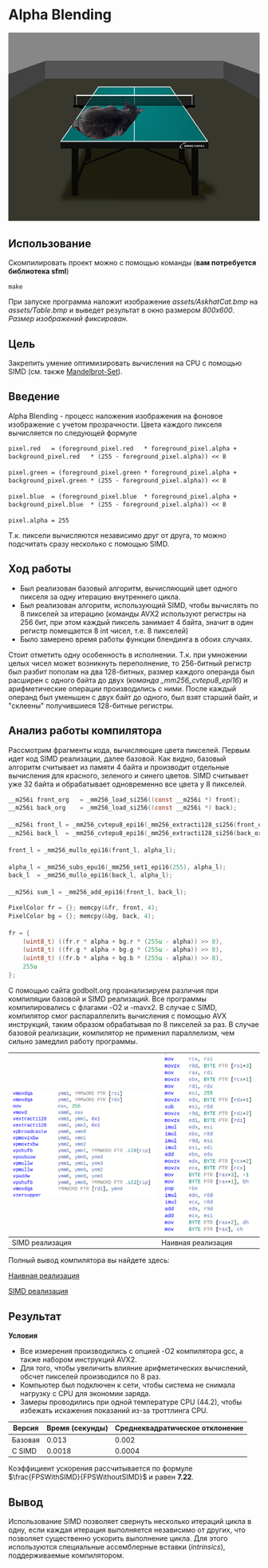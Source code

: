# Alpha Blending


![result](assets/result.png "Результат блендинга")


## Использование


Скомпилировать проект можно с помощью команды (**вам потребуется библиотека sfml**)
```
make
```

При запуске программа наложит изображение *assets/AskhatCat.bmp* на *assets/Table.bmp* и выведет результат в окно размером *800x600*. *Размер изображений фиксирован.*


## Цель


Закрепить умение оптимизировать вычисления на CPU с помощью SIMD (см. также [Mandelbrot-Set](https://github.com/AndrewGlebovski/Mandelbrot-Set)).


## Введение


Alpha Blending - процесс наложения изображения на фоновое изображение с учетом прозрачности. Цвета каждого пикселя вычисляется по следующей формуле

```
pixel.red   = (foreground_pixel.red   * foreground_pixel.alpha + background_pixel.red   * (255 - foreground_pixel.alpha)) << 8

pixel.green = (foreground_pixel.green * foreground_pixel.alpha + background_pixel.green * (255 - foreground_pixel.alpha)) << 8

pixel.blue  = (foreground_pixel.blue  * foreground_pixel.alpha + background_pixel.blue  * (255 - foreground_pixel.alpha)) << 8

pixel.alpha = 255
```

Т.к. пиксели вычисляются независимо друг от друга, то можно подсчитать сразу несколько с помощью SIMD.


## Ход работы


- Был реализован базовый алгоритм, вычисляющий цвет одного пикселя за одну итерацию внутреннего цикла.
- Был реализован алгоритм, использующий SIMD, чтобы вычислять по 8 пикселей за итерацию (команды AVX2 используют регистры на 256 бит, при этом каждый пиксель занимает 4 байта, значит в один регистр помещается 8 int чисел, т.е. 8 пикселей)
- Было замерено время работы функции блендинга в обоих случаях.

Стоит отметить одну особенность в исполнении. Т.к. при умножении целых чисел может возникнуть переполнение, то 256-битный регистр был разбит пополам на два 128-битных, размер каждого операнда был расширен с одного байта до двух (*команда _mm256_cvtepu8_epi16*) и арифметические операции производились с ними. После каждый операнд был уменьшен с двух байт до одного, был взят старший байт, и "склеены" получившиеся 128-битные регистры.


## Анализ работы компилятора


Рассмотрим фрагменты кода, вычисляющие цвета пикселей. Первым идет код SIMD реализации, далее базовой. Как видно, базовый алгоритм считывает из памяти 4 байта и производит отдельные вычисления для красного, зеленого и синего цветов. SIMD считывает уже 32 байта и обрабатывает одновременно все цвета у 8 пикселей.

```C
__m256i front_org   = _mm256_load_si256((const __m256i *) front);
__m256i back_org    = _mm256_load_si256((const __m256i *) back);

__m256i front_l = _mm256_cvtepu8_epi16(_mm256_extracti128_si256(front_org, 1));
__m256i back_l  = _mm256_cvtepu8_epi16(_mm256_extracti128_si256(back_org, 1));

front_l = _mm256_mullo_epi16(front_l, alpha_l);

alpha_l = _mm256_subs_epu16(_mm256_set1_epi16(255), alpha_l);
back_l  = _mm256_mullo_epi16(back_l, alpha_l);

__m256i sum_l = _mm256_add_epi16(front_l, back_l);
```

```C
PixelColor fr = {}; memcpy(&fr, front, 4);
PixelColor bg = {}; memcpy(&bg, back, 4);

fr = {
    (uint8_t) ((fr.r * alpha + bg.r * (255u - alpha)) >> 8),
    (uint8_t) ((fr.g * alpha + bg.g * (255u - alpha)) >> 8),
    (uint8_t) ((fr.b * alpha + bg.b * (255u - alpha)) >> 8),
    255u
};
```

С помощью сайта godbolt.org проанализируем различия при компиляции базовой и SIMD реализаций. Все программы компилировались с флагами -O2 и -mavx2. В случае с SIMD, компилятор смог распараллелить вычисления с помощью AVX инструкций, таким образом обрабатывая по 8 пикселей за раз. В случае базовой реализации, компилятор не применил параллелизм, чем сильно замедлил работу программы.

| ![naive-cmp](assets/simd_asm.png)  | ![naive-cmp](assets/naive_asm.png) |
| ---------------------------------- | ---------------------------------- |
| SIMD реализация                    | Наивная реализация                 | 

Полный вывод компилятора вы найдете здесь:

[Наивная реализация](https://godbolt.org/z/faMKhW3T6)

[SIMD реализация](https://godbolt.org/z/nchY8YYrT)


## Результат


**Условия**
- Все измерения производились с опцией -O2 компилятора gcc, а также набором инструкций AVX2.
- Для того, чтобы увеличить влияние арифметических вычислений, обсчет пикселей производился по 8 раз.
- Компьютер был подключен к сети, чтобы система не снимала нагрузку с CPU для экономии заряда.
- Замеры проводились при одной температуре CPU (44.2), чтобы избежать искажения показаний из-за троттлинга CPU.

| Версия   | Время (секунды)      | Среднеквадратическое отклонение |
| -------- | -------------------- | ------------------------------- |
| Базовая  | 0.013                | 0.002                           |
| C SIMD   | 0.0018               | 0.0004                          |

Коэффициент ускорения рассчитывается по формуле $\frac{FPSWithSIMD}{FPSWithoutSIMD}$ и равен **7.22**.


## Вывод


Использование SIMD позволяет свернуть несколько итераций цикла в одну, если каждая итерация выполняется независимо от других, что позволяет существенно ускорить выполнение цикла. Для этого используются специальные ассемблерные вставки (*intrinsics*), поддерживаемые компилятором.
